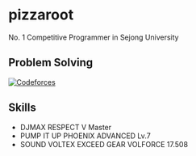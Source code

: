 # pizzaroot

No. 1 Competitive Programmer in Sejong University


## Problem Solving
[![Codeforces](https://cf.leed.at?id=pizzaroot)](https://codeforces.com/profile/pizzaroot)



## Skills
- DJMAX RESPECT V Master
- PUMP IT UP PHOENIX ADVANCED Lv.7
- SOUND VOLTEX EXCEED GEAR VOLFORCE 17.508
